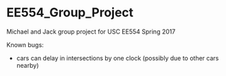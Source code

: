 # EE554_Group_Project
Michael and Jack group project for USC EE554 Spring 2017


Known bugs:
- cars can delay in intersections by one clock (possibly due to other cars nearby)